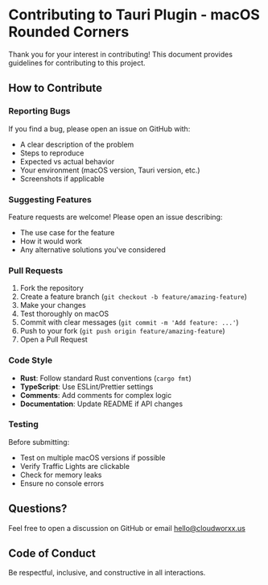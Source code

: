 # Contributing to Tauri Plugin - macOS Rounded Corners

Thank you for your interest in contributing! This document provides guidelines for contributing to this project.

## How to Contribute

### Reporting Bugs

If you find a bug, please open an issue on GitHub with:
- A clear description of the problem
- Steps to reproduce
- Expected vs actual behavior
- Your environment (macOS version, Tauri version, etc.)
- Screenshots if applicable

### Suggesting Features

Feature requests are welcome! Please open an issue describing:
- The use case for the feature
- How it would work
- Any alternative solutions you've considered

### Pull Requests

1. Fork the repository
2. Create a feature branch (`git checkout -b feature/amazing-feature`)
3. Make your changes
4. Test thoroughly on macOS
5. Commit with clear messages (`git commit -m 'Add feature: ...'`)
6. Push to your fork (`git push origin feature/amazing-feature`)
7. Open a Pull Request

### Code Style

- **Rust**: Follow standard Rust conventions (`cargo fmt`)
- **TypeScript**: Use ESLint/Prettier settings
- **Comments**: Add comments for complex logic
- **Documentation**: Update README if API changes

### Testing

Before submitting:
- Test on multiple macOS versions if possible
- Verify Traffic Lights are clickable
- Check for memory leaks
- Ensure no console errors

## Questions?

Feel free to open a discussion on GitHub or email hello@cloudworxx.us

## Code of Conduct

Be respectful, inclusive, and constructive in all interactions.

